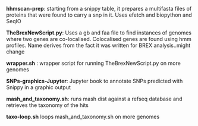 **hhmscan-prep**: starting from a snippy table, it prepares a multifasta files of proteins that were found to carry a snp in it. Uses efetch and biopython and SeqIO

**TheBrexNewScript.py**: Uses a gb and faa file to find instances of genomes where two genes are co-localised. Colocalised genes are found using hmm profiles. Name derives from the fact it was written for BREX analysis..might change

**wrapper.sh** : wrapper script for running TheBrexNewScript.py on more genomes

**SNPs-graphics-Jupyter**: Jupyter book to annotate SNPs predicted with Snippy in a graphic output

**mash_and_taxonomy.sh**: runs mash dist against a refseq database and retrieves the taxonomy of the hits

**taxo-loop.sh** loops mash_and_taxonomy.sh on more genomes
